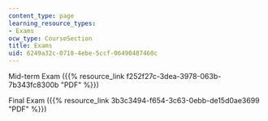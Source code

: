 ```yaml
---
content_type: page
learning_resource_types:
- Exams
ocw_type: CourseSection
title: Exams
uid: 6249a32c-0718-4ebe-5ccf-06490487460c
---
```


Mid-term Exam ({{% resource_link f252f27c-3dea-3978-063b-7b343fc8300b "PDF" %}})

Final Exam ({{% resource_link 3b3c3494-f654-3c63-0ebb-de15d0ae3699 "PDF" %}})